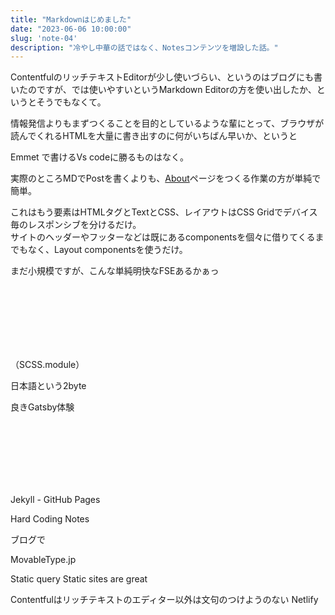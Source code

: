 ```yaml
---
title: "Markdownはじめました"
date: "2023-06-06 10:00:00"
slug: 'note-04'
description: "冷やし中華の話ではなく、Notesコンテンツを増設した話。"
---
```

ContentfulのリッチテキストEditorが少し使いづらい、というのはブログにも書いたのですが、では使いやすいというMarkdown Editorの方を使い出したか、というとそうでもなくて。

情報発信よりもまずつくることを目的としているような輩にとって、ブラウザが読んでくれるHTMLを大量に書き出すのに何がいちばん早いか、というと

Emmet で書けるVs codeに勝るものはなく。

実際のところMDでPostを書くよりも、[About](/about/)ページをつくる作業の方が単純で簡単。

これはもう要素はHTMLタグとTextとCSS、レイアウトはCSS Gridでデバイス毎のレスポンシブを分けるだけ。<br>
サイトのヘッダーやフッターなどは既にあるcomponentsを個々に借りてくるまでもなく、Layout componentsを使うだけ。

まだ小規模ですが、こんな単純明快なFSEあるかぁっ

<br><br><br><br><br><br>



（SCSS.module）











日本語という2byte




良きGatsby体験





<br><br><br><br><br><br>



Jekyll - GitHub Pages


Hard Coding Notes





ブログで



MovableType.jp 

Static query
Static sites are great

Contentfulはリッチテキストのエディター以外は文句のつけようのない
Netlify
